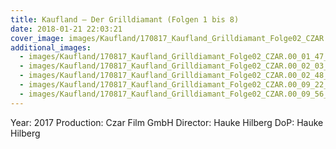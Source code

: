 ```yaml
---
title: Kaufland — Der Grilldiamant (Folgen 1 bis 8)
date: 2018-01-21 22:03:21
cover_image: images/Kaufland/170817_Kaufland_Grilldiamant_Folge02_CZAR.00_01_34_19.Still002.jpg
additional_images:
  - images/Kaufland/170817_Kaufland_Grilldiamant_Folge02_CZAR.00_01_47_24.Still004.jpg
  - images/Kaufland/170817_Kaufland_Grilldiamant_Folge02_CZAR.00_02_03_14.Still007.jpg
  - images/Kaufland/170817_Kaufland_Grilldiamant_Folge02_CZAR.00_02_48_13.Still010.jpg
  - images/Kaufland/170817_Kaufland_Grilldiamant_Folge02_CZAR.00_09_22_21.Still040.jpg
  - images/Kaufland/170817_Kaufland_Grilldiamant_Folge02_CZAR.00_09_56_03.Still043.jpg
---
```


Year: 2017
Production: Czar Film GmbH
Director: Hauke Hilberg
DoP: Hauke Hilberg
